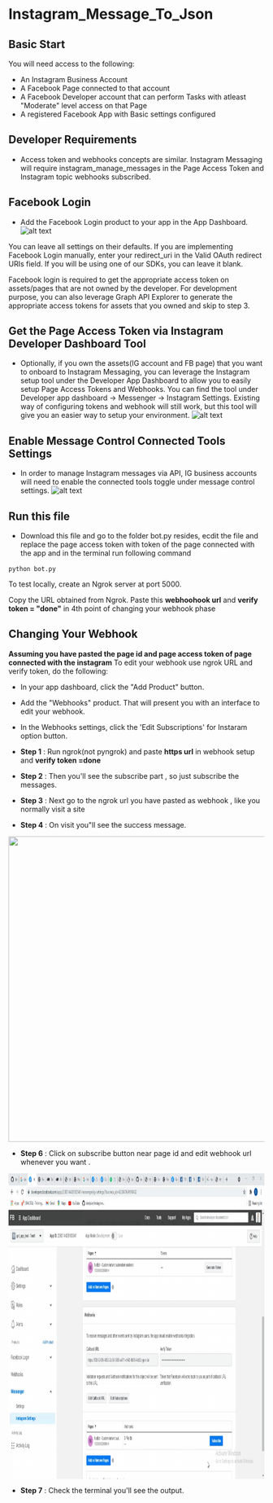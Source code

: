 # Instagram_Message_To_Json

## Basic Start

You will need access to the following:
* An Instagram Business Account
* A Facebook Page connected to that account
* A Facebook Developer account that can perform Tasks with atleast "Moderate" level access on that Page
* A registered Facebook App with Basic settings configured


## Developer Requirements
* Access token and webhooks concepts are similar. Instagram Messaging will require instagram_manage_messages in the Page Access Token and Instagram topic webhooks subscribed.
## Facebook Login
* Add the Facebook Login product to your app in the App Dashboard.
![alt text](https://scontent.fdel25-1.fna.fbcdn.net/v/t39.2365-6/142024493_1510314282501283_2452978316199914465_n.png?_nc_cat=108&ccb=1-5&_nc_sid=ad8a9d&_nc_ohc=AiCogUo8iJMAX8QiubG&_nc_ht=scontent.fdel25-1.fna&oh=a5bcedace25ff23e0d50ae1a5f1b3df4&oe=613D4034)

You can leave all settings on their defaults. If you are implementing Facebook Login manually, enter your redirect_uri in the Valid OAuth redirect URIs field. If you will be using one of our SDKs, you can leave it blank.

Facebook login is required to get the appropriate access token on assets/pages that are not owned by the developer. For development purpose, you can also leverage Graph API Explorer to generate the appropriate access tokens for assets that you owned and skip to step 3.

## Get the Page Access Token via Instagram Developer Dashboard Tool
* Optionally, if you own the assets(IG account and FB page) that you want to onboard to Instagram Messaging, you can leverage the Instagram setup tool under the Developer App Dashboard to allow you to easily setup Page Access Tokens and Webhooks. You can find the tool under Developer app dashboard → Messenger → Instagram Settings. Existing way of configuring tokens and webhook will still work, but this tool will give you an easier way to setup your environment.
![alt text](https://scontent.fdel25-1.fna.fbcdn.net/v/t39.2365-6/196275801_927883678049780_255440934045349593_n.png?_nc_cat=106&ccb=1-5&_nc_sid=ad8a9d&_nc_ohc=HjGzMPqxHgwAX_VoIJp&_nc_ht=scontent.fdel25-1.fna&oh=6e4fb818e9344195aa19036260755696&oe=613E1007)

## Enable Message Control Connected Tools Settings
* In order to manage Instagram messages via API, IG business accounts will need to enable the connected tools toggle under message control settings.
![alt text](https://scontent.fdel25-1.fna.fbcdn.net/v/t39.2365-6/161856968_298941651650715_9153695413459699473_n.png?_nc_cat=107&ccb=1-5&_nc_sid=ad8a9d&_nc_ohc=65eNY9Sp3jcAX9GYmQa&_nc_ht=scontent.fdel25-1.fna&oh=34d1a3e236cea88385da18af653e87cf&oe=613D3297)



## Run this file 
* Download this file and go to the folder bot.py resides, ecdit the file and replace the page access token with token of the page connected with the app and in the terminal run following command
 ```
 python bot.py
 ```

To test locally, create an Ngrok server at port 5000.

Copy the URL obtained from Ngrok.
Paste this **webhoohook url** and **verify token = "done"** in 4th point of changing your webhook phase

## Changing Your Webhook
**Assuming you  have pasted the page id  and page access token of page connected with the instagram**
To edit your webhook use ngrok URL and  verify token, do the following:

* In your app dashboard, click the "Add Product" button.
* Add the "Webhooks" product. That will present you with an interface to edit your webhook.
* In the Webhooks settings, click the 'Edit Subscriptions' for Instaram option button.

* **Step 1** : Run ngrok(not pyngrok) and paste **https url** in webhook setup and **verify token =done**
* **Step 2** : Then you'll see the subscribe part , so just subscribe the messages.
* **Step 3** : Next go to the ngrok url you have pasted as webhook , like you normally visit a site
* **Step 4** : On visit you"ll see the success message.
<img align="center" src="https://github.com/NotBot-Automation-Bots/instagram_message_to_json/blob/main/qINFHTkrbl.gif" height="600" width="2500" />

* **Step 6** : Click on subscribe button near page id and edit webhook url whenever you want .
 
<img align="center" src="https://github.com/NotBot-Automation-Bots/instagram_message_to_json/blob/main/3Wfl57Ijy5.gif"  height="600" width="2500" />

* **Step 7** : Check the terminal you'll see the output.







